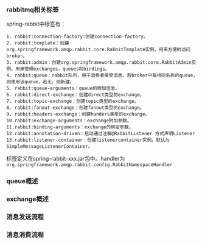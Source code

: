 ### rabbitmq相关标签 ###

spring-rabbit中标签有：

```
1. rabbit:connection-factory:创建connection-factory。
2. rabbit:template：创建org.springframework.amqp.rabbit.core.RabbitTemplate实例，用来方便的访问broker。
3. rabbit:admin：创建org.springframework.amqp.rabbit.core.RabbitAdmin实例，用来管理exchanges，queues和bindings。
4. rabbit:queue：rabbit队列，用于消费者接受消息。若broker中有相同名称的queue，则使用该queue，若无，则新建。
5. rabbit:queue-arguments：queue的附加信息。
6. rabbit:direct-exchange：创建direct类型的exchange。
7. rabbit:topic-exchange：创建topic类型的exchange。
8. rabbit:fanout-exchange：创建fanout类型的exchange。
9. rabbit:headers-exchange：创建handers类型的exchange。
10.rabbit:exchange-arguments：exchange附加参数。
11.rabbit:binding-arguments：exchange的绑定参数。
12.rabbit:annotation-driven：启动通过注解@RabbitListener 方式声明Listener
13.rabbit:listener-container：创建listenercontainer实例。默认为SimpleMessageListenerContainer。
```

标签定义在spring-rabbit-xxx.jar包中。handler为`org.springframework.amqp.rabbit.config.RabbitNamespaceHandler`


### queue概述 ###


### exchange概述 ###

### 消息发送流程 ###

### 消息消费流程 ###
